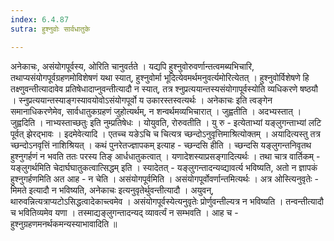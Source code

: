 ```yaml
---
index: 6.4.87
sutra: हुश्नुवोः सार्वधातुके

---
```

  अनेकाचः, असंयोगपूर्वस्य, ओरिति चानुवर्तते । यद्यपि हुश्नुवोरुवर्णान्तत्वमब्यभिचारि, तथाप्यसंयोगपूर्वग्रहणमोविशेषणं यथा स्यात्, हुश्नुवोर्मा भूदित्येवमर्थमनुवर्त्यमोरित्येतत् । हुश्नुवोर्विशेषणे हि तक्ष्णुवन्तीत्यादावेव प्रतिषेधादाप्नुवन्तीत्यादौ न स्यात्, तत्र श्नुप्रत्ययान्तस्यसंयोगापूर्वस्योति व्यधिकरणे षष्ठयौ । स्नुप्रत्ययान्तस्याङ्गस्यावयोवोऽसंयोगपूर्वो य उकारस्तस्वत्यर्थः । अनेकाचः इति त्वङ्गेन समानाधिकरणेमेव, सार्वधातुकग्रहणं जुहोत्यर्थम्, न शन्वर्थमव्यभिचारात् । जुह्वतीति । अदभ्यस्तात् । जुह्वदिति । नाभ्यस्ताच्छतुः इति नुम्प्रतिषेधः ।  योयुवति, रोरुवतीति । यु रु - इत्येताभ्यां यङ्लुगन्ताभ्यां लटि पूर्वत् झेरद्भावः ।  इदमेवेत्यादि । एतच्च यङेऽचि च चित्यत्र च्छन्दोऽनुवृत्तिमाश्रित्योक्तम् । अयादित्यस्तु तत्र च्छन्दोऽनवृत्तिं नाशिश्रियत् । कथं पुनरेतज्ज्ञापकम् इत्याह - च्छन्दसि हीति । च्छन्दसि यङ्लुगन्तनिवृतथ हुश्नुगर्हणं न भवति ततः परस्य तिङ् आर्धधातुकत्वात् । यणादेशस्याप्रसङ्गादित्यर्थः । तथा चात्र वार्तिकम् - यङ्लुगर्थमिति चेदार्घघातुकत्वात्सिद्धम् इति । स्यादेतत् - यङ्लुगन्तादन्यव्द्यावर्त्य भविष्यति, अतो न ज्ञापकं हुश्नुगर्हणमिति अत आह - न चेति । असंयोगपूर्वमिति । असंयोगपूर्वोवर्णान्तमित्यर्थः । अत्र ओस्त्यिनुवृतेः - मिमते इत्यादौ न भविष्यति, अनेकाचः इत्यनुवृतेर्थुवन्तीत्यादौ । अयुवन्, थारुवन्नित्यत्राप्यटोऽसिद्धत्वादेकाच्त्वमेव । असंयोगपूर्वस्येत्यनुवृतेः प्रोर्णुवन्तील्यत्र न भविष्यति । तन्वन्तीत्यादौ च भवितिव्यमेव यणा । तस्माद्यङ्लुगन्तादन्यद् व्यावर्त्यं न सम्भवति । आह च - हुश्नुग्रहणमनर्थकमन्यस्याभावादिति ॥